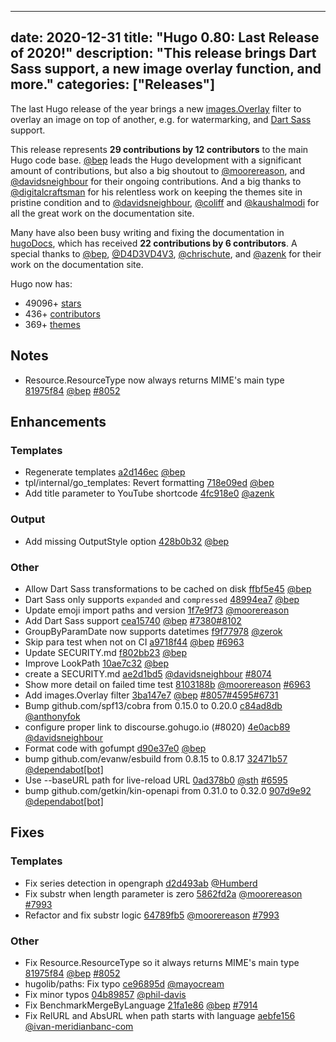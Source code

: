 
---
date: 2020-12-31
title: "Hugo 0.80: Last Release of 2020!"
description: "This release brings Dart Sass support, a new image overlay function, and more."
categories: ["Releases"]
---

The last Hugo release of the year brings a new [images.Overlay](https://gohugo.io/functions/images/#overlay) filter to overlay an image on top of another, e.g. for watermarking, and [Dart Sass](https://gohugo.io/hugo-pipes/scss-sass/#options) support.

This release represents **29 contributions by 12 contributors** to the main Hugo code base. [@bep](https://github.com/bep) leads the Hugo development with a significant amount of contributions, but also a big shoutout to [@moorereason](https://github.com/moorereason), and [@davidsneighbour](https://github.com/davidsneighbour) for their ongoing contributions.
And a big thanks to [@digitalcraftsman](https://github.com/digitalcraftsman) for his relentless work on keeping the themes site in pristine condition and to [@davidsneighbour](https://github.com/davidsneighbour), [@coliff](https://github.com/coliff) and [@kaushalmodi](https://github.com/kaushalmodi) for all the great work on the documentation site.

Many have also been busy writing and fixing the documentation in [hugoDocs](https://github.com/gohugoio/hugoDocs), 
which has received **22 contributions by 6 contributors**. A special thanks to [@bep](https://github.com/bep), [@D4D3VD4V3](https://github.com/D4D3VD4V3), [@chrischute](https://github.com/chrischute), and [@azenk](https://github.com/azenk) for their work on the documentation site.


Hugo now has:

* 49096+ [stars](https://github.com/gohugoio/hugo/stargazers)
* 436+ [contributors](https://github.com/gohugoio/hugo/graphs/contributors)
* 369+ [themes](http://themes.gohugo.io/)

## Notes

* Resource.ResourceType now always returns MIME's main type [81975f84](https://github.com/gohugoio/hugo/commit/81975f847dc19c21c2321207645807771db97fab) [@bep](https://github.com/bep) [#8052](https://github.com/gohugoio/hugo/issues/8052)

## Enhancements

### Templates

* Regenerate templates [a2d146ec](https://github.com/gohugoio/hugo/commit/a2d146ec32a26ccca9ffa68d3c840ec5b08cca96) [@bep](https://github.com/bep) 
* tpl/internal/go_templates: Revert formatting [718e09ed](https://github.com/gohugoio/hugo/commit/718e09ed4bc538f4fccc4337f99e9eb86aea31f3) [@bep](https://github.com/bep) 
* Add title parameter to YouTube shortcode [4fc918e0](https://github.com/gohugoio/hugo/commit/4fc918e02cfc7f260d6312248ff9d33e95b27943) [@azenk](https://github.com/azenk) 

### Output

* Add missing OutputStyle option [428b0b32](https://github.com/gohugoio/hugo/commit/428b0b32947ec16f8585b8c33548d72fd4fb025d) [@bep](https://github.com/bep) 

### Other

* Allow Dart Sass transformations to be cached on disk [ffbf5e45](https://github.com/gohugoio/hugo/commit/ffbf5e45fa0617a37950b34deab63736b1c6b1d3) [@bep](https://github.com/bep) 
* Dart Sass only supports `expanded` and `compressed` [48994ea7](https://github.com/gohugoio/hugo/commit/48994ea766f08332f57c0f8e74843b6c8617c3d1) [@bep](https://github.com/bep) 
* Update emoji import paths and version [1f7e9f73](https://github.com/gohugoio/hugo/commit/1f7e9f733397b891cefc725ffc94ba901e70425a) [@moorereason](https://github.com/moorereason) 
* Add Dart Sass support [cea15740](https://github.com/gohugoio/hugo/commit/cea157402365f34a69882110a4208999728007a6) [@bep](https://github.com/bep) [#7380](https://github.com/gohugoio/hugo/issues/7380)[#8102](https://github.com/gohugoio/hugo/issues/8102)
* GroupByParamDate now supports datetimes [f9f77978](https://github.com/gohugoio/hugo/commit/f9f779786edcefc4449a14cfc04dd93379f71373) [@zerok](https://github.com/zerok) 
* Skip para test when not on CI [a9718f44](https://github.com/gohugoio/hugo/commit/a9718f44cd6c938448fc697f0ec720ebed7d863a) [@bep](https://github.com/bep) [#6963](https://github.com/gohugoio/hugo/issues/6963)
* Update SECURITY.md [f802bb23](https://github.com/gohugoio/hugo/commit/f802bb236a60dcc6c64d53edac634891272e0c07) [@bep](https://github.com/bep) 
* Improve LookPath [10ae7c32](https://github.com/gohugoio/hugo/commit/10ae7c3210cd1add14d3750aa9512a87df0e1146) [@bep](https://github.com/bep) 
* create a SECURITY.md [ae2d1bd5](https://github.com/gohugoio/hugo/commit/ae2d1bd52df0099190ef9195666d0788708b0385) [@davidsneighbour](https://github.com/davidsneighbour) [#8074](https://github.com/gohugoio/hugo/issues/8074)
* Show more detail on failed time test [8103188b](https://github.com/gohugoio/hugo/commit/8103188b9b9e8eeb3bcb53c8b64e2b83397e82ae) [@moorereason](https://github.com/moorereason) [#6963](https://github.com/gohugoio/hugo/issues/6963)
* Add images.Overlay filter [3ba147e7](https://github.com/gohugoio/hugo/commit/3ba147e702a5ae0af6e8b3b0296d256c3246a546) [@bep](https://github.com/bep) [#8057](https://github.com/gohugoio/hugo/issues/8057)[#4595](https://github.com/gohugoio/hugo/issues/4595)[#6731](https://github.com/gohugoio/hugo/issues/6731)
* Bump github.com/spf13/cobra from 0.15.0 to 0.20.0 [c84ad8db](https://github.com/gohugoio/hugo/commit/c84ad8db821c10225c0e603c6ec920c67b6ce36f) [@anthonyfok](https://github.com/anthonyfok) 
* configure proper link to discourse.gohugo.io (#8020) [4e0acb89](https://github.com/gohugoio/hugo/commit/4e0acb89b793d8895dc53eb8887be27430c3ab31) [@davidsneighbour](https://github.com/davidsneighbour) 
* Format code with gofumpt [d90e37e0](https://github.com/gohugoio/hugo/commit/d90e37e0c6e812f9913bf256c9c81aa05b7a08aa) [@bep](https://github.com/bep) 
* bump github.com/evanw/esbuild from 0.8.15 to 0.8.17 [32471b57](https://github.com/gohugoio/hugo/commit/32471b57bde51c55a15dbf1db75d6e5f7232c347) [@dependabot[bot]](https://github.com/apps/dependabot) 
* Use --baseURL path for live-reload URL [0ad378b0](https://github.com/gohugoio/hugo/commit/0ad378b09cea90a2a70d7ff06af668abe22475a1) [@sth](https://github.com/sth) [#6595](https://github.com/gohugoio/hugo/issues/6595)
* bump github.com/getkin/kin-openapi from 0.31.0 to 0.32.0 [907d9e92](https://github.com/gohugoio/hugo/commit/907d9e92682ed56a57a2206ae9bd9a985b3e1870) [@dependabot[bot]](https://github.com/apps/dependabot) 

## Fixes

### Templates

* Fix series detection in opengraph [d2d493ab](https://github.com/gohugoio/hugo/commit/d2d493ab5d6a054001a8448ea0de2949dac4b30e) [@Humberd](https://github.com/Humberd) 
* Fix substr when length parameter is zero [5862fd2a](https://github.com/gohugoio/hugo/commit/5862fd2a60b5d16f2437bd8c8b7bac700de5f047) [@moorereason](https://github.com/moorereason) [#7993](https://github.com/gohugoio/hugo/issues/7993)
* Refactor and fix substr logic [64789fb5](https://github.com/gohugoio/hugo/commit/64789fb5dcf8326f14f13d69a2576ae3aa2bbbaa) [@moorereason](https://github.com/moorereason) [#7993](https://github.com/gohugoio/hugo/issues/7993)

### Other

* Fix Resource.ResourceType so it always returns MIME's main type [81975f84](https://github.com/gohugoio/hugo/commit/81975f847dc19c21c2321207645807771db97fab) [@bep](https://github.com/bep) [#8052](https://github.com/gohugoio/hugo/issues/8052)
* hugolib/paths: Fix typo [ce96895d](https://github.com/gohugoio/hugo/commit/ce96895debb67df20ae24fb5f0f04b98a30cc6cc) [@mayocream](https://github.com/mayocream) 
* Fix minor typos [04b89857](https://github.com/gohugoio/hugo/commit/04b89857e104ac7dcbf9fc65d8d4f1a1178123e6) [@phil-davis](https://github.com/phil-davis) 
* Fix BenchmarkMergeByLanguage [21fa1e86](https://github.com/gohugoio/hugo/commit/21fa1e86f2aa929fb0983a0cc3dc4e271ea1cc54) [@bep](https://github.com/bep) [#7914](https://github.com/gohugoio/hugo/issues/7914)
* Fix RelURL and AbsURL when path starts with language [aebfe156](https://github.com/gohugoio/hugo/commit/aebfe156fb2f27057e61b2e50c7576e6b06dab58) [@ivan-meridianbanc-com](https://github.com/ivan-meridianbanc-com) 





